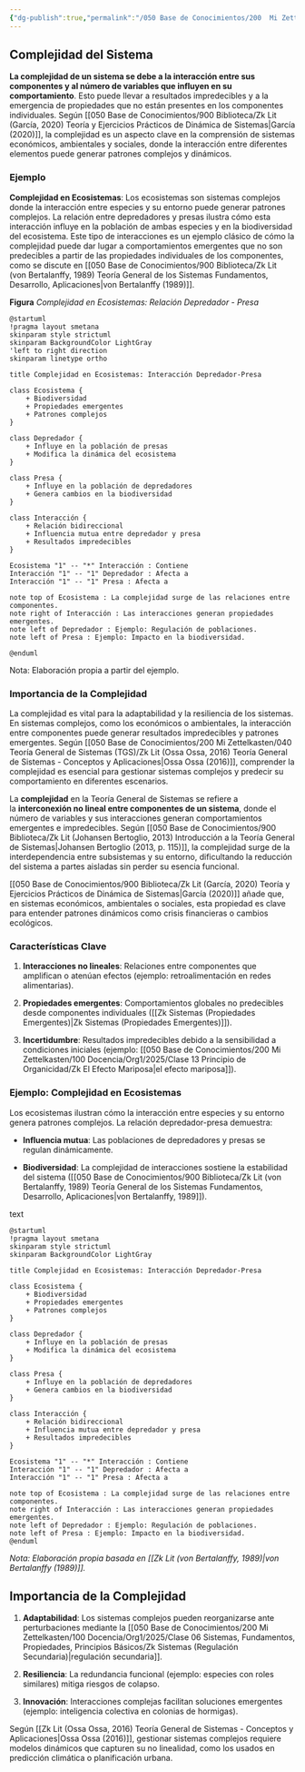 ```yaml
---
{"dg-publish":true,"permalink":"/050 Base de Conocimientos/200  Mi Zettelkasten/100 Docencia/Org1/2025/Clase 06 Sistemas, Fundamentos, Propiedades, Principios Básicos/Zk Sistemas (Complejidad de los Sistemas)/","tags":["digitalGarden","complejidad"]}
---
```


## Complejidad del Sistema

**La complejidad de un sistema se debe a la interacción entre sus componentes y al número de variables que influyen en su comportamiento**. Esto puede llevar a resultados impredecibles y a la emergencia de propiedades que no están presentes en los componentes individuales. Según [[050 Base de Conocimientos/900 Biblioteca/Zk Lit (García, 2020) Teoría y Ejercicios Prácticos de Dinámica de Sistemas\|García (2020)]], la complejidad es un aspecto clave en la comprensión de sistemas económicos, ambientales y sociales, donde la interacción entre diferentes elementos puede generar patrones complejos y dinámicos.

### Ejemplo

**Complejidad en Ecosistemas**: Los ecosistemas son sistemas complejos donde la interacción entre especies y su entorno puede generar patrones complejos. La relación entre depredadores y presas ilustra cómo esta interacción influye en la población de ambas especies y en la biodiversidad del ecosistema. Este tipo de interacciones es un ejemplo clásico de cómo la complejidad puede dar lugar a comportamientos emergentes que no son predecibles a partir de las propiedades individuales de los componentes, como se discute en [[050 Base de Conocimientos/900 Biblioteca/Zk Lit (von Bertalanffy, 1989) Teoría General de los Sistemas Fundamentos, Desarrollo, Aplicaciones\|von Bertalanffy (1989)]].

**Figura**
_Complejidad en Ecosistemas: Relación Depredador - Presa_
```plantuml
@startuml
!pragma layout smetana
skinparam style strictuml
skinparam BackgroundColor LightGray
'left to right direction
skinparam linetype ortho

title Complejidad en Ecosistemas: Interacción Depredador-Presa

class Ecosistema {
    + Biodiversidad
    + Propiedades emergentes
    + Patrones complejos
}

class Depredador {
    + Influye en la población de presas
    + Modifica la dinámica del ecosistema
}

class Presa {
    + Influye en la población de depredadores
    + Genera cambios en la biodiversidad
}

class Interacción {
    + Relación bidireccional
    + Influencia mutua entre depredador y presa
    + Resultados impredecibles
}

Ecosistema "1" -- "*" Interacción : Contiene
Interacción "1" -- "1" Depredador : Afecta a
Interacción "1" -- "1" Presa : Afecta a

note top of Ecosistema : La complejidad surge de las relaciones entre componentes.
note right of Interacción : Las interacciones generan propiedades emergentes.
note left of Depredador : Ejemplo: Regulación de poblaciones.
note left of Presa : Ejemplo: Impacto en la biodiversidad.

@enduml
```
Nota: Elaboración propia a partir del ejemplo.

### Importancia de la Complejidad

La complejidad es vital para la adaptabilidad y la resiliencia de los sistemas. En sistemas complejos, como los económicos o ambientales, la interacción entre componentes puede generar resultados impredecibles y patrones emergentes. Según [[050 Base de Conocimientos/200  Mi Zettelkasten/040 Teoría General de Sistemas (TGS)/Zk Lit (Ossa Ossa, 2016) Teoría General de Sistemas -  Conceptos y Aplicaciones\|Ossa Ossa (2016)]], comprender la complejidad es esencial para gestionar sistemas complejos y predecir su comportamiento en diferentes escenarios.


La **complejidad** en la Teoría General de Sistemas se refiere a la **interconexión no lineal entre componentes de un sistema**, donde el número de variables y sus interacciones generan comportamientos emergentes e impredecibles. Según [[050 Base de Conocimientos/900 Biblioteca/Zk Lit (Johansen Bertoglio, 2013) Introducción a la Teoría General de Sistemas\|Johansen Bertoglio (2013, p. 115)]], la complejidad surge de la interdependencia entre subsistemas y su entorno, dificultando la reducción del sistema a partes aisladas sin perder su esencia funcional.

[[050 Base de Conocimientos/900 Biblioteca/Zk Lit (García, 2020) Teoría y Ejercicios Prácticos de Dinámica de Sistemas\|García (2020)]] añade que, en sistemas económicos, ambientales o sociales, esta propiedad es clave para entender patrones dinámicos como crisis financieras o cambios ecológicos.

### Características Clave

1. **Interacciones no lineales**: Relaciones entre componentes que amplifican o atenúan efectos (ejemplo: retroalimentación en redes alimentarias).

2. **Propiedades emergentes**: Comportamientos globales no predecibles desde componentes individuales ([[Zk Sistemas (Propiedades Emergentes)\|Zk Sistemas (Propiedades Emergentes)]]).

3. **Incertidumbre**: Resultados impredecibles debido a la sensibilidad a condiciones iniciales (ejemplo: [[050 Base de Conocimientos/200  Mi Zettelkasten/100 Docencia/Org1/2025/Clase 13 Principio de Organicidad/Zk El Efecto Mariposa\|el efecto mariposa]]).

### Ejemplo: Complejidad en Ecosistemas

Los ecosistemas ilustran cómo la interacción entre especies y su entorno genera patrones complejos. La relación depredador-presa demuestra:

- **Influencia mutua**: Las poblaciones de depredadores y presas se regulan dinámicamente.
    
- **Biodiversidad**: La complejidad de interacciones sostiene la estabilidad del sistema ([[050 Base de Conocimientos/900 Biblioteca/Zk Lit (von Bertalanffy, 1989) Teoría General de los Sistemas Fundamentos, Desarrollo, Aplicaciones\|von Bertalanffy, 1989]]).


text

```plantuml
@startuml
!pragma layout smetana
skinparam style strictuml
skinparam BackgroundColor LightGray

title Complejidad en Ecosistemas: Interacción Depredador-Presa

class Ecosistema {
    + Biodiversidad
    + Propiedades emergentes
    + Patrones complejos
}

class Depredador {
    + Influye en la población de presas
    + Modifica la dinámica del ecosistema
}

class Presa {
    + Influye en la población de depredadores
    + Genera cambios en la biodiversidad
}

class Interacción {
    + Relación bidireccional
    + Influencia mutua entre depredador y presa
    + Resultados impredecibles
}

Ecosistema "1" -- "*" Interacción : Contiene
Interacción "1" -- "1" Depredador : Afecta a
Interacción "1" -- "1" Presa : Afecta a

note top of Ecosistema : La complejidad surge de las relaciones entre componentes.
note right of Interacción : Las interacciones generan propiedades emergentes.
note left of Depredador : Ejemplo: Regulación de poblaciones.
note left of Presa : Ejemplo: Impacto en la biodiversidad.
@enduml

```

_Nota: Elaboración propia basada en [[Zk Lit (von Bertalanffy, 1989)\|von Bertalanffy (1989)]]._

## **Importancia de la Complejidad**

1. **Adaptabilidad**: Los sistemas complejos pueden reorganizarse ante perturbaciones mediante la [[050 Base de Conocimientos/200  Mi Zettelkasten/100 Docencia/Org1/2025/Clase 06 Sistemas, Fundamentos, Propiedades, Principios Básicos/Zk Sistemas (Regulación Secundaria)\|regulación secundaria]].

2. **Resiliencia**: La redundancia funcional (ejemplo: especies con roles similares) mitiga riesgos de colapso.

3. **Innovación**: Interacciones complejas facilitan soluciones emergentes (ejemplo: inteligencia colectiva en colonias de hormigas).

Según [[Zk Lit (Ossa Ossa, 2016) Teoría General de Sistemas - Conceptos y Aplicaciones\|Ossa Ossa (2016)]], gestionar sistemas complejos requiere modelos dinámicos que capturen su no linealidad, como los usados en predicción climática o planificación urbana.